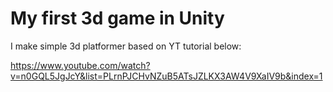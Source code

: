 # My first 3d game in Unity

I make simple 3d platformer based on YT tutorial below:

https://www.youtube.com/watch?v=n0GQL5JgJcY&list=PLrnPJCHvNZuB5ATsJZLKX3AW4V9XaIV9b&index=1
